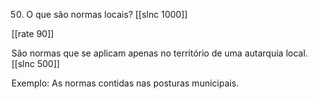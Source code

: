 50. O que são normas locais?
[[slnc 1000]]

[[rate 90]]

São normas que se aplicam apenas no território de uma autarquia local.
[[slnc 500]]

Exemplo: As normas contidas nas posturas municipais.
